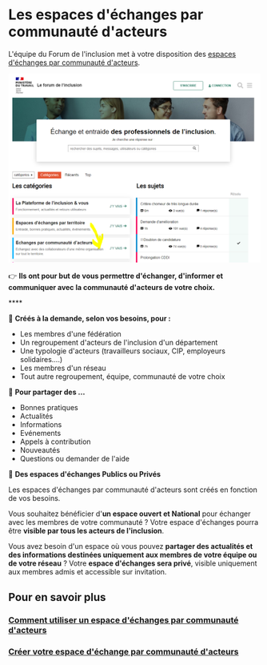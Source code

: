 # Les espaces d'échanges par communauté d'acteurs

L'équipe du Forum de l'inclusion met à votre disposition des [espaces d'échanges par communauté d'acteurs](https://forum.inclusion.beta.gouv.fr/c/se-retrouver-par-communaute-d-acteurs/45).

![](../../.gitbook/assets/image%20%2831%29.png)

👉 **Ils ont pour but de vous permettre d'échanger, d'informer et communiquer avec la communauté d'acteurs de votre choix.**

\*\*\*\*

🙋  **Créés à la demande, selon vos besoins, pour :**

* Les membres d'une fédération 
* Un regroupement d'acteurs de l'inclusion d'un département
* Une typologie d'acteurs \(travailleurs sociaux, CIP, employeurs solidaires....\)
* Les membres d'un réseau
* Tout autre regroupement, équipe, communauté de votre choix



📢 **Pour partager des ...**

* Bonnes pratiques
* Actualités
* Informations
* Evénements
* Appels à contribution
* Nouveautés
* Questions ou demander de l'aide



👀 **Des espaces d'échanges Publics ou Privés**

Les espaces d'échanges par communauté d'acteurs sont créés en fonction de vos besoins. 

Vous souhaitez bénéficier d'**un espace ouvert et National** pour échanger avec les membres de votre communauté ? Votre espace d'échanges pourra être **visible par tous les acteurs de l'inclusion**.

Vous avez besoin d'un espace où vous pouvez **partager des actualités et des informations destinées uniquement aux membres de votre équipe ou de votre réseau** ? Votre **espace d'échanges sera privé**, visible uniquement aux membres admis et accessible sur invitation.

## Pour en savoir plus

### [Comment utiliser un espace d'échanges par communauté d'acteurs](comment-utiliser-un-espace-dechanges-par-communaute-dacteurs.md)

### [Créer votre espace d'échange par communauté d'acteurs](creer-votre-espace-dechange-par-communaute-dacteurs.md)

### 

### 

